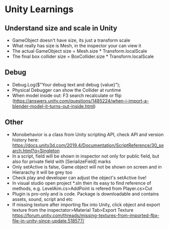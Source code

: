 # Unity Learnings

## Understand size and scale in Unity
* GameObject doesn't have size, its just a transform scale
* What really has size is Mesh, in the inspector your can view it
* The actual GameObject size = Mesh.size * Transform.localScale
* The final box collider size = BoxCollider.size * Transform.localScale

## Debug
* Debug.Log($"Your debug text and debug {value}");
* Physical Debugger can show the Collider at runtime
* When model inside out: F3 search recalculate or flip (https://answers.unity.com/questions/1485224/when-i-import-a-blender-model-it-turns-out-inside.html)

## Other
* Monobehavior is a class from Unity scripting API, check API and version history here: https://docs.unity3d.com/2019.4/Documentation/ScriptReference/30_search.html?q=Singleton
* In a script, field will be shown in inspector not only for public field, but also for private field with [SerializeField] marks
* Only setActive is false, Game object will not be shown on screen and in Hierarachy it will be grey too
* Check play and developer can adjust the object's setActive live!
* In visual studio open project *.sln then its easy to find reference of methods, e.g. LevelAim.cs>AddPoint is refered from Player.cs>Cut
* Plugin is pro-only and is code. Package is downloadable and contains assets, sound, script and etc
* If missing texture after importing fbx into Unity, click object and export texture from the inspectator>Material Tab>Export Texture https://forum.unity.com/threads/missing-textures-from-imported-fbx-file-in-unity-since-update.518577/
